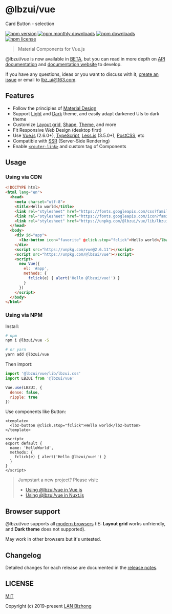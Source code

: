 # @lbzui/vue

Card Button - selection

[![npm version](https://img.shields.io/npm/v/@lbzui/vue)](https://www.npmjs.com/package/@lbzui/vue)
[![npm monthly downloads](https://img.shields.io/npm/dm/@lbzui/vue)](https://www.npmjs.com/package/@lbzui/vue)
[![npm downloads](https://img.shields.io/npm/dt/@lbzui/vue)](https://www.npmjs.com/package/@lbzui/vue)
[![npm license](https://img.shields.io/npm/l/@lbzui/vue)](https://github.com/lbzui/vue/blob/master/LICENSE)

> Material Components for Vue.js

@lbzui/vue is now available in [BETA](https://github.com/lbzui/vue/projects/1), but you can read in more depth on [API documentation](https://github.com/lbzui/vue/projects/2) and [documentation website](https://lbzui-vue.lanbizhong.com/) to develop.

If you have any questions, ideas or you want to discuss with it, [create an issue](https://github.com/lbzui/vue/issues/new) or email to lbz_ui@163.com.

## Features

- Follow the principles of [Material Design](https://material.io/)
- Support [Light](https://material.io/design/color/the-color-system.html) and [Dark](https://material.io/design/color/dark-theme.html) theme, and easily adapt darkened UIs to dark theme
- Customize [Layout grid](https://material.io/design/layout/responsive-layout-grid.html), [Shape](https://material.io/design/shape/about-shape.html#shape-customization-tool), [Theme](https://material.io/resources/color/), and more
- Fit Responsive Web Design (desktop first)
- Use [Vue.js](https://vuejs.org/) (2.6.0+), [TypeScript](http://www.typescriptlang.org/), [Less.js](http://lesscss.org/) (3.5.0+), [PostCSS](https://postcss.org/), etc
- Compatible with [SSR](https://ssr.vuejs.org/) (Server-Side Rendering)
- Enable [`<router-link>`](https://router.vuejs.org/api/#router-link-props) and custom tag of Components

## Usage

### Using via CDN

```html
<!DOCTYPE html>
<html lang="en">
  <head>
    <meta charset="utf-8">
    <title>Hello world</title>
    <link rel="stylesheet" href="https://fonts.googleapis.com/css?family=Roboto:300,400,500,700&display=swap">
    <link rel="stylesheet" href="https://fonts.googleapis.com/icon?family=Material+Icons&display=block">
    <link rel="stylesheet" href="https://unpkg.com/@lbzui/vue/lib/lbzui.css">
  </head>
  <body>
    <div id="app">
      <lbz-button icon="favorite" @click.stop="fclick">Hello world</lbz-button>
    </div>
    <script src="https://unpkg.com/vue@2.6.11"></script>
    <script src="https://unpkg.com/@lbzui/vue"></script>
    <script>
      new Vue({
        el: '#app',
        methods: {
          fclick(e) { alert('Hello @lbzui/vue!') }
        }
      })
    </script>
  </body>
</html>
```

### Using via NPM

Install:

```bash
# npm
npm i @lbzui/vue -S

# or yarn
yarn add @lbzui/vue
```

Then import:

```js
import '@lbzui/vue/lib/lbzui.css'
import LBZUI from '@lbzui/vue'

Vue.use(LBZUI, {
  dense: false,
  ripple: true
})
```

Use components like Button:

```vue
<template>
  <lbz-button @click.stop="fclick">Hello world</lbz-button>
</template>

<script>
export default {
  name: 'HelloWorld',
  methods: {
    fclick(e) { alert('Hello @lbzui/vue!') }
  }
}
</script>
```

> Jumpstart a new project? Please visit:
>- [Using @lbzui/vue in Vue.js](/README.VUE.md)
>- [Using @lbzui/vue in Nuxt.js](/README.NUXT.md)

## Browser support

@lbzui/vue supports all [modern browsers](https://browserl.ist/?q=%3E%3D+1%25) (IE: **Layout grid** works unfriendly, and **Dark theme** does not supported).

May work in other browsers but it's untested.

## Changelog

Detailed changes for each release are documented in the [release notes](https://github.com/lbzui/vue/releases).

## LICENSE

[MIT](/LICENSE)

Copyright (c) 2019-present [LAN Bizhong](https://lanbizhong.com/)
